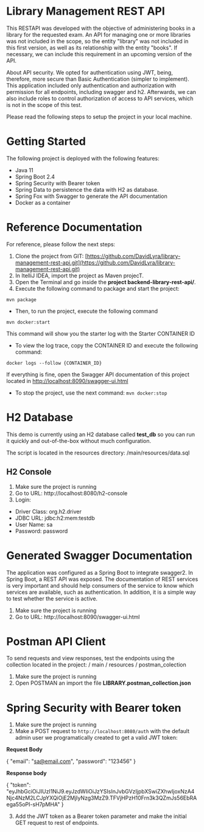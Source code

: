 # Library Management REST API

This RESTAPI was developed with the objective of administering books in a library for the requested exam. An API for managing one or more libraries was not included in the scope, so the entity "library" was not included in this first version, as well as its relationship with the entity "books". If necessary, we can include this requirement in an upcoming version of the API.

About API security. We opted for authentication using JWT, being, therefore, more secure than Basic Authentication (simpler to implement).
This application included only authentication and authorization with permission for all endpoints, including swagger and h2. Afterwards, we can also include roles to control authorization of access to API services, which is not in the scope of this test.

Please read the following steps to setup the project in your local machine.

# **Getting Started**

The following project is deployed with the following features:

- Java 11
- Spring Boot 2.4
- Spring Security with Bearer token
- Spring Data to persistence the data with H2 as database.
- Spring Fox with Swagger to generate the API documentation
- Docker as a container

# **Reference Documentation**

For reference, please follow the next steps:

1. Clone the project from GIT: [https://github.com/DavidLyra/library-management-rest-api.git](https://github.com/DavidLyra/library-management-rest-api.git)
2. In ItelliJ IDEA, import the project as Maven projecT.
3. Open the Terminal and go inside the **project backend-library-rest-api/**. 
4. Execute the following command to package and start the project:

`mvn package`

- Then, to run the project, execute the following command

`mvn docker:start`

This command will show you the starter log with the Starter CONTAINER ID
- To view the log trace, copy the CONTAINER ID and execute the following command:

`docker logs --follow {CONTAINER_ID}`

If everything is fine, open the Swagger API documentation of this project located in [http://localhost:8090/swagger-ui.html](http://localhost:8090/swagger-ui.html)

- To stop the project, use the next command:
`mvn docker:stop`

# H2 Database

This demo is currently using an H2 database called **test_db** so you can run it quickly and out-of-the-box without much configuration.

The script is located in the resources directory: /main/resources/data.sql

## H2 Console

1. Make sure the project is running
2. Go to URL: http://localhost:8080/h2-console
3. Login:

- Driver Class: org.h2.driver
- JDBC URL: jdbc:h2:mem:testdb
- User Name: sa
- Password: password

# Generated Swagger Documentation

The application was configured as a Spring Boot to integrate swagger2. In Spring Boot, a REST API was exposed. The documentation of REST services is very important and should help consumers of the service to know which services are available, such as authentication. In addition, it is a simple way to test whether the service is active.

1. Make sure the project is running
2. Go to URL: http://localhost:8090/swagger-ui.html

# Postman API Client

To send requests and view responses, test the endpoints using the collection located in the project: / main / resources / postman_colection

1. Make sure the project is running
2. Open POSTMAN an import the file **LIBRARY.postman_collection.json**

# Spring Security with Bearer token

1. Make sure the project is running
2. Make a POST request to `http://localhost:8080/auth` with the default admin user we programatically created to get a valid JWT token:

**Request Body**

{
    "email": "sa@email.com",
    "password": "123456"
}

**Response body**

{
    "token": "eyJhbGciOiJIUzI1NiJ9.eyJzdWIiOiJzYSIsInJvbGVzIjpbXSwiZXhwIjoxNzA4Njc4NzM2LCJpYXQiOjE2MjIyNzg3MzZ9.TFVjHPzH10Frn3k3QZmJs56EbRAega55oPI-sH7pMHA"
}

3. Add the JWT token as a Bearer token parameter and make the initial GET request to rest of endpoints.
